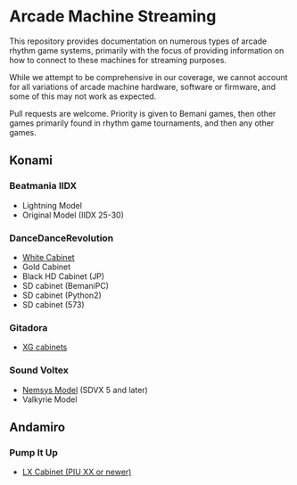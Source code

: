   # Arcade Machine Streaming

  This repository provides documentation on numerous types of arcade rhythm game systems, primarily with the focus of providing information on how to connect to these machines for streaming purposes.

  While we attempt to be comprehensive in our coverage, we cannot account for all variations of arcade machine hardware, software or firmware, and some of this may not work as expected.

  Pull requests are welcome. Priority is given to Bemani games, then other games primarily found in rhythm game tournaments, and then any other games.

## Konami
### Beatmania IIDX
* Lightning Model
* Original Model (IIDX 25-30)

### DanceDanceRevolution
* [White Cabinet](/konami/ddr/white-cab.md)
* Gold Cabinet
* Black HD Cabinet (JP)
* SD cabinet (BemaniPC)
* SD cabinet (Python2)
* SD cabinet (573)

### Gitadora
* [XG cabinets](/konami/gitadora/xg-cab.md)

### Sound Voltex
* [Nemsys Model](/konami/sdvx/nemsys-cab.md) (SDVX 5 and later)
* Valkyrie Model 

## Andamiro
### Pump It Up
* [LX Cabinet (PIU XX or newer)](/andamiro/piu/lx-cab.md)
